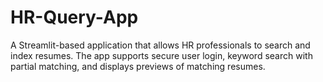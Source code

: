 # HR-Query-App
A Streamlit-based application that allows HR professionals to search and index resumes. The app supports secure user login, keyword search with partial matching, and displays previews of matching resumes.
